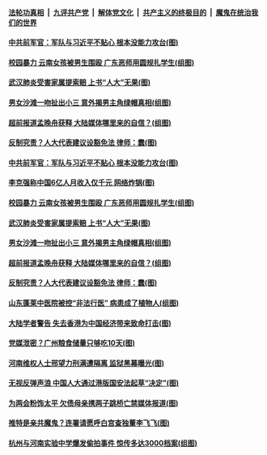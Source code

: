 ####  [法轮功真相](../../../../basic/blob/master/README.md?t=05300601) &nbsp;|&nbsp; [九评共产党](../../../../9ping.md/blob/master/README.md?t=05300601) &nbsp;|&nbsp; [解体党文化](../../../../jtdwh.md/blob/master/README.md?t=05300601)  &nbsp;|&nbsp; [共产主义的终极目的](../../../../gczydzjmd.md/blob/master/README.md?t=05300601) &nbsp;|&nbsp; [魔鬼在统治我们的世界](../../../../mgztzwmdsj.md/blob/master/README.md?t=05300601) 

#### [中共前军官：军队与习近平不贴心 根本没能力攻台(图)](../pages/p1/934859.md?t=05300601) 

#### [校园暴力 云南女孩被男生围殴 广东恶师用圆规扎学生(组图)](../pages/p1/934852.md?t=05300601) 

#### [武汉肺炎受害家属提索赔 上书“人大”无果(图)](../pages/p1/934821.md?t=05300601) 

#### [男女沙滩一吻扯出小三 意外揭男主角绿帽真相(组图)](../pages/p1/934820.md?t=05300601) 

#### [超前报道孟晚舟获释 大陆媒体哪里来的自信？(组图)](../pages/p1/934785.md?t=05300601) 

#### [反制究责？人大代表建议设豁免法 律师：蠢(图)](../pages/p1/934781.md?t=05300601) 

#### [中共前军官：军队与习近平不贴心 根本没能力攻台(图)](../pages/p1/934859.md?t=05300601) 

#### [李克强称中国6亿人月收入仅千元 网络炸锅(图)](../pages/p1/934862.md?t=05300601) 




#### [校园暴力 云南女孩被男生围殴 广东恶师用圆规扎学生(组图)](../pages/p1/934852.md?t=05300601) 

#### [武汉肺炎受害家属提索赔 上书“人大”无果(图)](../pages/p1/934821.md?t=05300601) 

#### [男女沙滩一吻扯出小三 意外揭男主角绿帽真相(组图)](../pages/p1/934820.md?t=05300601) 

#### [超前报道孟晚舟获释 大陆媒体哪里来的自信？(组图)](../pages/p1/934785.md?t=05300601) 

#### [反制究责？人大代表建议设豁免法 律师：蠢(图)](../pages/p1/934781.md?t=05300601) 

#### [山东蓬莱中医院被控“非法行医” 病患成了植物人(组图)](../pages/p1/934757.md?t=05300601) 


#### [大陆学者警告 失去香港为中国经济带来致命打击(图)](../pages/p1/934758.md?t=05300601) 

#### [党媒泄密？广州粮食储量只够吃10天(图)](../pages/p1/934748.md?t=05300601) 


#### [河南维权人士邢望力刑满遭隔离 监狱黑幕曝光(图)](../pages/p1/934738.md?t=05300601) 

#### [无视反弹声浪 中国人大通过港版国安法起草“决定”(图)](../pages/p1/934730.md?t=05300601) 

#### [为两会粉饰太平 欠债母亲携两子跳桥亡禁媒体报道(图)](../pages/p1/934722.md?t=05300601) 

#### [推特是亲共魔鬼？连署请愿呼白宫查独董李飞飞(图)](../pages/p1/934678.md?t=05300601) 

#### [杭州与河南实验中学爆发偷拍事件 惊传多达3000档案(组图)](../pages/p1/934663.md?t=05300601) 

